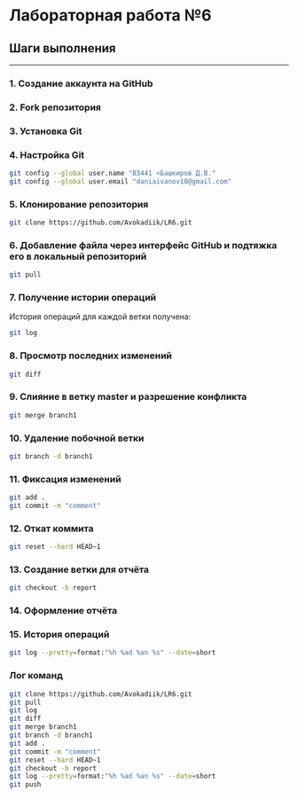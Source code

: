 # Лабораторная работа №6
## Шаги выполнения
---
### 1. Создание аккаунта на GitHub
 

### 2. Fork репозитория
 

### 3. Установка Git


### 4. Настройка Git
```bash
git config --global user.name "В3441 <Башкиров Д.В."
git config --global user.email "daniaivanov10@gmail.com"
```

### 5. Клонирование репозитория
```bash
git clone https://github.com/Avokadiik/LR6.git
```

### 6. Добавление файла через интерфейс GitHub и подтяжка его в локальный репозиторий
```bash
git pull
```
  
### 7. Получение истории операций
История операций для каждой ветки получена:
```bash
git log
```

### 8. Просмотр последних изменений
```bash
git diff
```

### 9. Слияние в ветку master и разрешение конфликта
```bash
git merge branch1
```   

### 10. Удаление побочной ветки
```bash
git branch -d branch1
```

### 11. Фиксация изменений
```bash
git add .
git commit -m "comment"
```

### 12. Откат коммита
```bash
git reset --hard HEAD~1
```

### 13. Создание ветки для отчёта
```bash
git checkout -b report
```

### 14. Оформление отчёта


### 15. История операций
```bash
git log --pretty=format:"%h %ad %an %s" --date=short
```

### Лог команд
```bash
git clone https://github.com/Avokadiik/LR6.git
git pull
git log
git diff
git merge branch1
git branch -d branch1
git add .
git commit -m "comment"
git reset --hard HEAD~1
git checkout -b report
git log --pretty=format:"%h %ad %an %s" --date=short
git push
```
